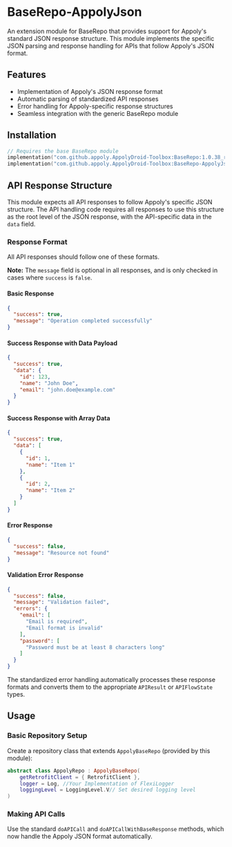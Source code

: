 # BaseRepo-AppolyJson

An extension module for BaseRepo that provides support for Appoly's standard JSON response structure. This module implements the specific JSON parsing and response handling for APIs that follow
Appoly's JSON format.

## Features

- Implementation of Appoly's JSON response format
- Automatic parsing of standardized API responses
- Error handling for Appoly-specific response structures
- Seamless integration with the generic BaseRepo module

## Installation

```gradle.kts
// Requires the base BaseRepo module
implementation("com.github.appoly.AppolyDroid-Toolbox:BaseRepo:1.0.38_rc03")
implementation("com.github.appoly.AppolyDroid-Toolbox:BaseRepo-AppolyJson:1.0.38_rc03")
```

## API Response Structure

This module expects all API responses to follow Appoly's specific JSON structure. The API handling code requires all responses to use this structure as the root level of the JSON response, with the
API-specific data in the `data` field.

### Response Format

All API responses should follow one of these formats.

**Note:** The `message` field is optional in all responses, and is only checked in cases where `success` is `false`.

#### Basic Response

```json
{
  "success": true,
  "message": "Operation completed successfully"
}
```

#### Success Response with Data Payload

```json
{
  "success": true,
  "data": {
    "id": 123,
    "name": "John Doe",
    "email": "john.doe@example.com"
  }
}
```

#### Success Response with Array Data

```json
{
  "success": true,
  "data": [
    {
      "id": 1,
      "name": "Item 1"
    },
    {
      "id": 2,
      "name": "Item 2"
    }
  ]
}
```

#### Error Response

```json
{
  "success": false,
  "message": "Resource not found"
}
```

#### Validation Error Response

```json
{
  "success": false,
  "message": "Validation failed",
  "errors": {
    "email": [
      "Email is required",
      "Email format is invalid"
    ],
    "password": [
      "Password must be at least 8 characters long"
    ]
  }
}
```

The standardized error handling automatically processes these response formats and converts them to the appropriate `APIResult` or `APIFlowState` types.

## Usage

### Basic Repository Setup

Create a repository class that extends `AppolyBaseRepo` (provided by this module):

```kotlin
abstract class AppolyRepo : AppolyBaseRepo(
	getRetrofitClient = { RetrofitClient },
	logger = Log, //Your Implementation of FlexiLogger
	loggingLevel = LoggingLevel.V// Set desired logging level
)
```

### Making API Calls

Use the standard `doAPICall` and `doAPICallWithBaseResponse` methods, which now handle the Appoly JSON format automatically.
